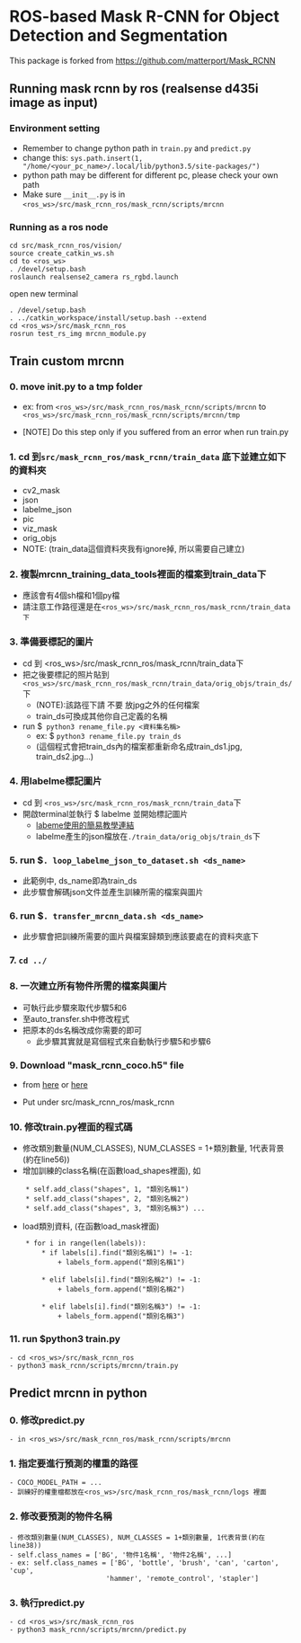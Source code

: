 # ROS-based Mask R-CNN for Object Detection and Segmentation
This package is forked from https://github.com/matterport/Mask_RCNN

## **Running mask rcnn by ros (realsense d435i image as input)**

### Environment setting
- Remember to change python path in `train.py` and `predict.py`
- change this: `sys.path.insert(1, "/home/<your_pc_name>/.local/lib/python3.5/site-packages/")`
- python path may be different for different pc, please check your own path
- Make sure `__init__.py` is in `<ros_ws>/src/mask_rcnn_ros/mask_rcnn/scripts/mrcnn` 

### Running as a ros node
```  
cd src/mask_rcnn_ros/vision/
source create_catkin_ws.sh
cd to <ros_ws>
. /devel/setup.bash
roslaunch realsense2_camera rs_rgbd.launch
```

open new terminal    

```
. /devel/setup.bash 
. ../catkin_workspace/install/setup.bash --extend
cd <ros_ws>/src/mask_rcnn_ros
rosrun test_rs_img mrcnn_module.py 
```

## **Train custom mrcnn**

### 0. move __init__.py to a tmp folder
  - ex: from `<ros_ws>/src/mask_rcnn_ros/mask_rcnn/scripts/mrcnn`
   to `<ros_ws>/src/mask_rcnn_ros/mask_rcnn/scripts/mrcnn/tmp`

  - [NOTE] Do this step only if you suffered from an error when run train.py

### 1. cd 到`src/mask_rcnn_ros/mask_rcnn/train_data` 底下並建立如下的資料夾
  - cv2_mask
  - json
  - labelme_json
  - pic
  - viz_mask
  - orig_objs
  - NOTE: (train_data這個資料夾我有ignore掉, 所以需要自己建立)



### 2. 複製mrcnn_training_data_tools裡面的檔案到train_data下
  - 應該會有4個sh檔和1個py檔
  - 請注意工作路徑還是在`<ros_ws>/src/mask_rcnn_ros/mask_rcnn/train_data下`

### 3. 準備要標記的圖片
  - cd 到 <ros_ws>/src/mask_rcnn_ros/mask_rcnn/train_data下
  - 把之後要標記的照片貼到` <ros_ws>/src/mask_rcnn_ros/mask_rcnn/train_data/orig_objs/train_ds/ `下
    * (NOTE):該路徑下請 不要 放jpg之外的任何檔案
    * train_ds可換成其他你自己定義的名稱
  - run $` python3 rename_file.py <資料集名稱>`
    * ex: $ `python3 rename_file.py train_ds`
    * (這個程式會把train_ds內的檔案都重新命名成train_ds1.jpg, train_ds2.jpg...)
  

### 4. 用labelme標記圖片
  - cd 到 `<ros_ws>/src/mask_rcnn_ros/mask_rcnn/train_data`下
  - 開啟terminal並執行 $ labelme 並開始標記圖片
    * [labeme使用的簡易教學連結](https://www.youtube.com/watch?v=mUoYFzYrVTE&t=26s)
    * labelme產生的json檔放在`./train_data/orig_objs/train_ds`下


### 5. run $`. loop_labelme_json_to_dataset.sh <ds_name>`
  - 此範例中, ds_name即為train_ds
  - 此步驟會解碼json文件並產生訓練所需的檔案與圖片

### 6. run $`. transfer_mrcnn_data.sh <ds_name>`
  - 此步驟會把訓練所需要的圖片與檔案歸類到應該要處在的資料夾底下

### 7. `cd ../`

### 8. 一次建立所有物件所需的檔案與圖片
  - 可執行此步驟來取代步驟5和6
  - 至auto_transfer.sh中修改程式
  - 把原本的ds名稱改成你需要的即可
    * 此步驟其實就是寫個程式來自動執行步驟5和步驟6


### 9. Download "mask_rcnn_coco.h5" file
  - from [here](https://drive.google.com/drive/folders/1p-woBULxZGaVYf0-QjWxGqpx0E7CA7oZ)
  or [here](https://drive.google.com/drive/folders/1dtKrPgSak0kyErXBoJv0HRWh8k71jdf6)

  - Put under src/mask_rcnn_ros/mask_rcnn

### 10. 修改train.py裡面的程式碼
  - 修改類別數量(NUM_CLASSES), NUM_CLASSES = 1+類別數量, 1代表背景(約在line56))
  - 增加訓練的class名稱(在函數load_shapes裡面), 如
  ```
      * self.add_class("shapes", 1, "類別名稱1")
      * self.add_class("shapes", 2, "類別名稱2")
      * self.add_class("shapes", 3, "類別名稱3") ...
  ```
  - load類別資料, (在函數load_mask裡面)
  ```
      * for i in range(len(labels)):
          * if labels[i].find("類別名稱1") != -1:
              + labels_form.append("類別名稱1")

          * elif labels[i].find("類別名稱2") != -1:
              + labels_form.append("類別名稱2")

          * elif labels[i].find("類別名稱3") != -1:
              + labels_form.append("類別名稱3")
  ```

### 11. run $python3 train.py
```  
- cd <ros_ws>/src/mask_rcnn_ros
- python3 mask_rcnn/scripts/mrcnn/train.py
```

## Predict mrcnn in python
  ### 0. 修改predict.py
    - in <ros_ws>/src/mask_rcnn_ros/mask_rcnn/scripts/mrcnn

  ### 1. 指定要進行預測的權重的路徑
    - COCO_MODEL_PATH = ...
    - 訓練好的權重檔都放在<ros_ws>/src/mask_rcnn_ros/mask_rcnn/logs 裡面

  ### 2. 修改要預測的物件名稱
    - 修改類別數量(NUM_CLASSES), NUM_CLASSES = 1+類別數量, 1代表背景(約在line38))
    - self.class_names = ['BG', '物件1名稱', '物件2名稱', ...]
    - ex: self.class_names = ['BG', 'bottle', 'brush', 'can', 'carton', 'cup', 
                            'hammer', 'remote_control', 'stapler']

  ### 3. 執行predict.py
  ```  
  - cd <ros_ws>/src/mask_rcnn_ros
  - python3 mask_rcnn/scripts/mrcnn/predict.py 

  ```
